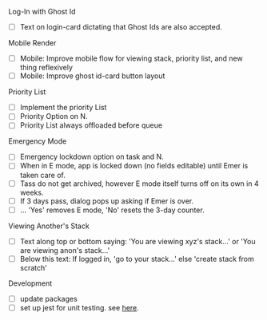 Log-In with Ghost Id
- [ ] Text on login-card dictating that Ghost Ids are also accepted.

Mobile Render
- [ ] Mobile: Improve mobile flow for viewing stack, priority list, and new thing reflexively
- [ ] Mobile: Improve ghost id-card button layout

Priority List
- [ ] Implement the priority List
- [ ] Priority Option on N.
- [ ] Priority List always offloaded before queue

Emergency Mode
- [ ] Emergency lockdown option on task and N.
- [ ] When in E mode, app is locked down (no fields editable) until Emer is taken care of. 
- [ ] Tass do not get archived, however E mode itself turns off on its own in 4 weeks. 
- [ ] If 3 days pass, dialog pops up asking if Emer is over. 
- [ ] ... 'Yes' removes E mode, 'No' resets the 3-day counter.

Viewing Another's Stack
- [ ] Text along top or bottom saying: 'You are viewing xyz's stack...' or 'You are viewing anon's stack...'
- [ ] Below this text: If logged in, 'go to your stack...' else 'create stack from scratch'

Development
- [ ] update packages
- [ ] set up jest for unit testing. see [here](https://vuejsdevelopers.com/2019/08/26/vue-what-to-unit-test-components/).

